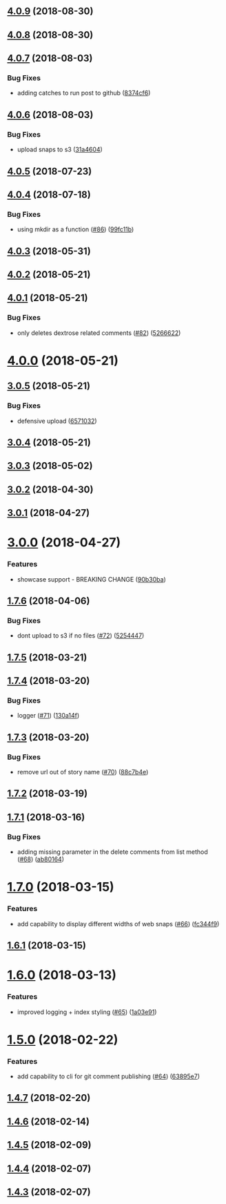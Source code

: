<a name="4.0.9"></a>
## [4.0.9](https://github.com/newsuk/dextrose/compare/v4.0.8...v4.0.9) (2018-08-30)



<a name="4.0.8"></a>
## [4.0.8](https://github.com/newsuk/dextrose/compare/v4.0.7...v4.0.8) (2018-08-30)



<a name="4.0.7"></a>
## [4.0.7](https://github.com/newsuk/dextrose/compare/v4.0.6...v4.0.7) (2018-08-03)


### Bug Fixes

* adding catches to run post to github ([8374cf6](https://github.com/newsuk/dextrose/commit/8374cf6))



<a name="4.0.6"></a>
## [4.0.6](https://github.com/newsuk/dextrose/compare/v4.0.5...v4.0.6) (2018-08-03)


### Bug Fixes

* upload snaps to s3 ([31a4604](https://github.com/newsuk/dextrose/commit/31a4604))



<a name="4.0.5"></a>
## [4.0.5](https://github.com/newsuk/dextrose/compare/v4.0.4...v4.0.5) (2018-07-23)



<a name="4.0.4"></a>
## [4.0.4](https://github.com/newsuk/dextrose/compare/v4.0.3...v4.0.4) (2018-07-18)


### Bug Fixes

* using mkdir as a function ([#86](https://github.com/newsuk/dextrose/issues/86)) ([99fc11b](https://github.com/newsuk/dextrose/commit/99fc11b))



<a name="4.0.3"></a>
## [4.0.3](https://github.com/newsuk/dextrose/compare/v4.0.2...v4.0.3) (2018-05-31)



<a name="4.0.2"></a>
## [4.0.2](https://github.com/newsuk/dextrose/compare/v4.0.1...v4.0.2) (2018-05-21)



<a name="4.0.1"></a>
## [4.0.1](https://github.com/newsuk/dextrose/compare/v4.0.0...v4.0.1) (2018-05-21)


### Bug Fixes

* only deletes dextrose related comments ([#82](https://github.com/newsuk/dextrose/issues/82)) ([5266622](https://github.com/newsuk/dextrose/commit/5266622))



<a name="4.0.0"></a>
# [4.0.0](https://github.com/newsuk/dextrose/compare/v3.0.5...v4.0.0) (2018-05-21)



<a name="3.0.5"></a>
## [3.0.5](https://github.com/newsuk/dextrose/compare/v3.0.4...v3.0.5) (2018-05-21)


### Bug Fixes

* defensive upload ([6571032](https://github.com/newsuk/dextrose/commit/6571032))



<a name="3.0.4"></a>
## [3.0.4](https://github.com/newsuk/dextrose/compare/v3.0.3...v3.0.4) (2018-05-21)



<a name="3.0.3"></a>
## [3.0.3](https://github.com/newsuk/dextrose/compare/v3.0.2...v3.0.3) (2018-05-02)



<a name="3.0.2"></a>
## [3.0.2](https://github.com/newsuk/dextrose/compare/v3.0.1...v3.0.2) (2018-04-30)



<a name="3.0.1"></a>
## [3.0.1](https://github.com/newsuk/dextrose/compare/v3.0.0...v3.0.1) (2018-04-27)



<a name="3.0.0"></a>
# [3.0.0](https://github.com/newsuk/dextrose/compare/v1.7.6...v3.0.0) (2018-04-27)


### Features

* showcase support - BREAKING CHANGE ([90b30ba](https://github.com/newsuk/dextrose/commit/90b30ba))



<a name="1.7.6"></a>
## [1.7.6](https://github.com/newsuk/dextrose/compare/v1.7.5...v1.7.6) (2018-04-06)


### Bug Fixes

* dont upload to s3 if no files ([#72](https://github.com/newsuk/dextrose/issues/72)) ([5254447](https://github.com/newsuk/dextrose/commit/5254447))



<a name="1.7.5"></a>
## [1.7.5](https://github.com/newsuk/dextrose/compare/v1.7.4...v1.7.5) (2018-03-21)



<a name="1.7.4"></a>
## [1.7.4](https://github.com/newsuk/dextrose/compare/v1.7.3...v1.7.4) (2018-03-20)


### Bug Fixes

* logger ([#71](https://github.com/newsuk/dextrose/issues/71)) ([130a14f](https://github.com/newsuk/dextrose/commit/130a14f))



<a name="1.7.3"></a>
## [1.7.3](https://github.com/newsuk/dextrose/compare/v1.7.2...v1.7.3) (2018-03-20)


### Bug Fixes

* remove url out of story name ([#70](https://github.com/newsuk/dextrose/issues/70)) ([88c7b4e](https://github.com/newsuk/dextrose/commit/88c7b4e))



<a name="1.7.2"></a>
## [1.7.2](https://github.com/newsuk/dextrose/compare/v1.7.1...v1.7.2) (2018-03-19)



<a name="1.7.1"></a>
## [1.7.1](https://github.com/newsuk/dextrose/compare/v1.7.0...v1.7.1) (2018-03-16)


### Bug Fixes

* adding missing parameter in the delete comments from list method ([#68](https://github.com/newsuk/dextrose/issues/68)) ([ab80164](https://github.com/newsuk/dextrose/commit/ab80164))



<a name="1.7.0"></a>
# [1.7.0](https://github.com/newsuk/dextrose/compare/v1.6.1...v1.7.0) (2018-03-15)


### Features

* add capability to display different widths of web snaps ([#66](https://github.com/newsuk/dextrose/issues/66)) ([fc344f9](https://github.com/newsuk/dextrose/commit/fc344f9))



<a name="1.6.1"></a>
## [1.6.1](https://github.com/newsuk/dextrose/compare/v1.6.0...v1.6.1) (2018-03-15)



<a name="1.6.0"></a>
# [1.6.0](https://github.com/newsuk/dextrose/compare/v1.5.0...v1.6.0) (2018-03-13)


### Features

* improved logging + index styling  ([#65](https://github.com/newsuk/dextrose/issues/65)) ([1a03e91](https://github.com/newsuk/dextrose/commit/1a03e91))



<a name="1.5.0"></a>
# [1.5.0](https://github.com/newsuk/dextrose/compare/v1.4.7...v1.5.0) (2018-02-22)


### Features

* add capability to cli for git comment publishing ([#64](https://github.com/newsuk/dextrose/issues/64)) ([63895e7](https://github.com/newsuk/dextrose/commit/63895e7))



<a name="1.4.7"></a>
## [1.4.7](https://github.com/newsuk/dextrose/compare/v1.4.6...v1.4.7) (2018-02-20)



<a name="1.4.6"></a>
## [1.4.6](https://github.com/newsuk/dextrose/compare/v1.4.5...v1.4.6) (2018-02-14)



<a name="1.4.5"></a>
## [1.4.5](https://github.com/newsuk/dextrose/compare/v1.4.4...v1.4.5) (2018-02-09)



<a name="1.4.4"></a>
## [1.4.4](https://github.com/newsuk/dextrose/compare/v1.4.3...v1.4.4) (2018-02-07)



<a name="1.4.3"></a>
## [1.4.3](https://github.com/newsuk/dextrose/compare/v1.4.2...v1.4.3) (2018-02-07)



